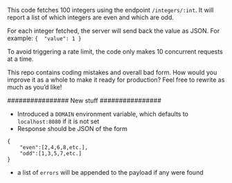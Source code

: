This code fetches 100 integers using the endpoint `/integers/:int`.
It will report a list of which integers are even and which are odd. 

For each integer fetched, the server will send back the value as JSON. For example:
`{ 
    "value": 1
}`

To avoid triggering a rate limit, the code only makes 10 concurrent requests at a time.

This repo contains coding mistakes and overall bad form. How would you improve it as a whole to make it ready for production? Feel free to rewrite as much as you’d like!

################ New stuff ################
- Introduced a `DOMAIN` environment variable, which defaults to `localhost:8080` if it is not set
- Response should be JSON of the form
```
{
    "even":[2,4,6,8,etc.],
    "odd":[1,3,5,7,etc.]
}
```
- a list of `errors` will be appended to the payload if any were found
